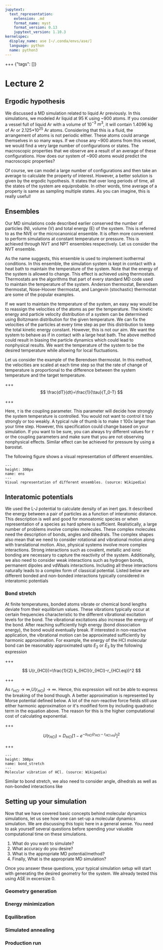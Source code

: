 ```yaml
---
jupytext:
  text_representation:
    extension: .md
    format_name: myst
    format_version: 0.13
    jupytext_version: 1.10.3
kernelspec:
  display_name: ase [~/.conda/envs/ase/]
  language: python
  name: python3
---
```


+++ {"tags": []}

Lecture 2
=========
## Ergodic hypothesis

We discussed a MD simulation related to liquid Ar previously. In this simulations, we modeled Ar liquid at 95 K using ~900 atoms. If you consider a
vessel full of liquid Ar with a volume of 10$^{-3}$ $m^3$, it will contain 1.4096 kg of Ar or 2.125*10$^{25}$ Ar atoms. Considering that this is a fluid,
the arrangement of atoms is not periodic either. These atoms could arrange themselves in so many ways. If we chose any ~900 atoms from this vessel, 
we would find a very large number of configurations or states. The macroscopic properties that we observe are a result of an average of these configurations.
How does our system of ~900 atoms would predict the macroscopic properties? 

Of course, we can model a large number of configurations and then take an average to calculate the property of interest.
However, a better solution is given by the ergodic hypothesis. It states that over long periods of time, all the states of 
the system are equiprobable. In other words, time average of a property is same as sampling multiple states. As you can imagine, this is 
really useful!


 
## Ensembles

Our MD simulations code described earlier conserved the number of particles (N), volume (V) and total energy (E) of the system. This is referred to 
as the NVE or the microcanonical ensemble. It is often more convenient to perform simulations at constant temperature or pressure. This is achieved through
NVT and NPT ensembles respectively. Let us consider the NVT ensemble.

As the name suggests, this ensemble is used to implement isothermal conditions. In this ensemble, the simulation system is kept in contact
 with a heat bath to maintain the temperature of the system. Note that the energy of the system is allowed to change. This effect is achieved using 
thermostats. Thermostats are the algorithms that part of every standard MD code used to maintain the temperature of the system. Anderson thermostat,
 Berendsen thermostat, Nose-Hoover thermostat, and Langevin (stochastic) thermostat are some of the popular examples. 

If we want to maintain the temperature of the system, an easy way would be to reassign the velocities of the atoms as per the temperature. The kinetic
 energy and particle velocity distribution of a system can be determined using Boltzmann distribution for the given temperature. We can fix the velocities
of the particles at every time step as per this distribution to keep the total kinetic energy constant. However, this is not our aim. We want the system 
to behave as if in contact with a large heat bath. The above method could result in biasing the particle dynamics which could lead to nonphysical results.
We want the temperature of the system to be the desired temperature while allowing for local fluctuations.

Let us consider the example of the Berendsen thermostat. In this method, the velocities are scaled at each time step so that the rate of 
change of temperature is proportional to the difference between the system temperature and the target temperature.    

+++
$$
\frac{dT}{dt}=\frac{1}{\tau}(T_0-T)
$$

+++

Here, $\tau$ is the coupling parameter. This parameter will decide how strongly the system temperature is controlled. You would not want to control it too
strongly or too weakly. A typical rule of thumb is to make $\tau$ 100x larger than your time step. However, this specification could change based on 
your simulation. If you want to be sure, you can always try different values for $\tau$ or the coupling parameters and make sure that you are not
observing nonphysical effects. Similar effect can be achieved for pressure by using a barostat. 

The following figure shows a visual representation of different ensembles.

```{figure} ./images/Statistical_Ensembles.png
---
height: 300px
name: ens
---
Visual representation of different ensembles. (source: Wikipedia)
```

## Interatomic potentials
We used the L-J potential to calculate density of an inert gas. It described the energy between a pair of particles as a function of interatomic distance.
This description is well and good for monoatomic species or when representation of a species as hard sphere is sufficient. Realistically, a large number of 
problems involve complex molecules. These complex molecules need the description of bonds, angles and dihedrals. The complex shapes also mean that we need to consider
rotational and vibrational motion along with translational motion. Also, physical systems involve more complex interactions. Strong interactions such as covalent, metallic
 and ionic bonding are necessary to capture the reactivity of the system. Additionally, we also need to consider weak interactions such as hydrogen bonds, permanent dipoles
and vdWaals interactions. Including all these interactions naturally leads to a complex form of classical potential. Listed below are different bonded and non-bonded interactions
typically considered in interatomic potentials

### Bond stretch

At finite temperatures, bonded atoms vibrate or chemical bond lengths deviate from their equilibrium values. These vibrations typically
occur at certain frequencies characteristic to the different vibrational excitation levels for the bond. The vibrational excitations also
increase the energy of the bond. After reaching sufficiently high energy (bond dissociation energy), the bond would eventually break. If
interested in non-reactive application, the vibrational motion can be approximated sufficiently by harmonic approximation. For example, the
energy of the HCl molecular bond can be reasonably approximated upto $E_2$ or $E_3$ by the following expression

+++

$$
U(r_{HCl})=\frac{1}{2} k_{HCl}(r_{HCl}-r_{HCl.eq})^2
$$

+++

As $r_{HCl}\rightarrow\infty$,$U(r_{HCl})\rightarrow\infty$. Hence, this expression will not be able to express the breaking of the bond though.
A better approximation is represented by Morse potential defined below. A lot of the non-reactive force fields still use either harmonic approximation
or it's modified form by including quadratic term in the equation above. The reason for this is the higher computational cost of calculating exponential.

+++

$$
U(r_{HCl})=D_{HCl}[1-e^{-\alpha_{HCl}(r_{HCl}-r_{HCl.eq})}]^2
$$

+++





```{figure} ./images/Anharmonic_oscillator.gif
---
height: 300px
name: bond_stretch
---
Molecular vibration of HCl. (source: Wikipedia)
```


Similar to bond stretch, we also need to consider angle, dihedrals as well as non-bonded interactions like 

## Setting up your simulation
Now that we have covered basic concepts behind molecular dynamics simulations, let us see how one can set-up a molecular dynamics
simulation. We are discussing this topic here in a general sense. You need to ask yourself several questions before spending your
valuable computational time on these simulations.
	
1. What do you want to simulate?
2. What accuracy do you desire?
3. What is the appropriate MD potential/method?
4. Finally, What is the appropriate MD simulation?

Once you answer these questions, your typical simulation setup will start with generating the desired geometry for the system. We already
tested this using ASE in excersize 0. 
### Geometry generation
### Energy minimization
### Equilibration
### Simulated annealing
### Production run



